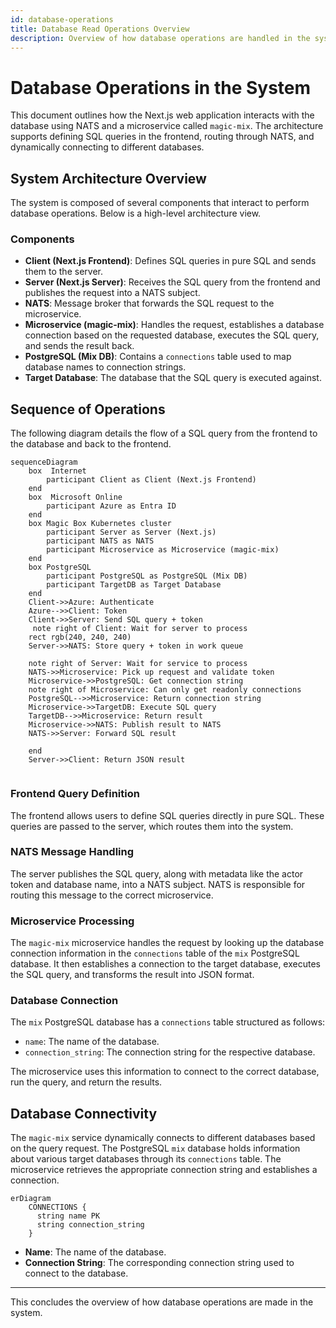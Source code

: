 ```yaml
---
id: database-operations
title: Database Read Operations Overview
description: Overview of how database operations are handled in the system, including frontend queries, NATS microservice handling, and PostgreSQL connection.
---
```


# Database Operations in the System

This document outlines how the Next.js web application interacts with the database using NATS and a microservice called `magic-mix`. The architecture supports defining SQL queries in the frontend, routing through NATS, and dynamically connecting to different databases.

## System Architecture Overview

The system is composed of several components that interact to perform database operations. Below is a high-level architecture view.

### Components

- **Client (Next.js Frontend)**: Defines SQL queries in pure SQL and sends them to the server.
- **Server (Next.js Server)**: Receives the SQL query from the frontend and publishes the request into a NATS subject.
- **NATS**: Message broker that forwards the SQL request to the microservice.
- **Microservice (magic-mix)**: Handles the request, establishes a database connection based on the requested database, executes the SQL query, and sends the result back.
- **PostgreSQL (Mix DB)**: Contains a `connections` table used to map database names to connection strings.
- **Target Database**: The database that the SQL query is executed against.

## Sequence of Operations

The following diagram details the flow of a SQL query from the frontend to the database and back to the frontend.

```mermaid
sequenceDiagram
    box  Internet
        participant Client as Client (Next.js Frontend)
    end
    box  Microsoft Online
        participant Azure as Entra ID
    end
    box Magic Box Kubernetes cluster
        participant Server as Server (Next.js)
        participant NATS as NATS
        participant Microservice as Microservice (magic-mix)
    end
    box PostgreSQL
        participant PostgreSQL as PostgreSQL (Mix DB)
        participant TargetDB as Target Database
    end
    Client->>Azure: Authenticate
    Azure-->>Client: Token
    Client->>Server: Send SQL query + token
     note right of Client: Wait for server to process
    rect rgb(240, 240, 240)
    Server->>NATS: Store query + token in work queue

    note right of Server: Wait for service to process
    NATS->>Microservice: Pick up request and validate token
    Microservice->>PostgreSQL: Get connection string
    note right of Microservice: Can only get readonly connections
    PostgreSQL-->>Microservice: Return connection string
    Microservice->>TargetDB: Execute SQL query
    TargetDB-->>Microservice: Return result
    Microservice->>NATS: Publish result to NATS
    NATS->>Server: Forward SQL result

    end
    Server->>Client: Return JSON result


```

### Frontend Query Definition

The frontend allows users to define SQL queries directly in pure SQL. These queries are passed to the server, which routes them into the system.

### NATS Message Handling

The server publishes the SQL query, along with metadata like the actor token and database name, into a NATS subject. NATS is responsible for routing this message to the correct microservice.

### Microservice Processing

The `magic-mix` microservice handles the request by looking up the database connection information in the `connections` table of the `mix` PostgreSQL database. It then establishes a connection to the target database, executes the SQL query, and transforms the result into JSON format.

### Database Connection

The `mix` PostgreSQL database has a `connections` table structured as follows:

- `name`: The name of the database.
- `connection_string`: The connection string for the respective database.

The microservice uses this information to connect to the correct database, run the query, and return the results.

## Database Connectivity

The `magic-mix` service dynamically connects to different databases based on the query request. The PostgreSQL `mix` database holds information about various target databases through its `connections` table. The microservice retrieves the appropriate connection string and establishes a connection.

```mermaid
erDiagram
    CONNECTIONS {
      string name PK
      string connection_string
    }
```

- **Name**: The name of the database.
- **Connection String**: The corresponding connection string used to connect to the database.

---

This concludes the overview of how database operations are made in the system.
